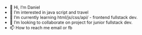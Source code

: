 - 👋 Hi, I’m Daniel
- 👀 I’m interested in java script and travel
- 🌱 I’m currently learning html/js/css/api/ - frontend fullstack dev.
- 💞️ I’m looking to collaborate on project for junior fullstack dev.
- 📫 How to reach me email or fb

<!---
danielnazet/danielnazet is a ✨ special ✨ repository because its `README.md` (this file) appears on your GitHub profile.
You can click the Preview link to take a look at your changes.
--->
